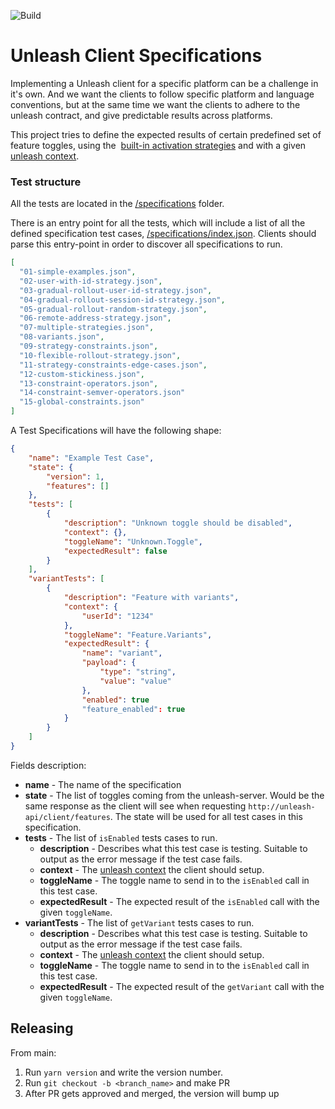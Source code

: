 ![Build](https://github.com/Unleash/client-specification/workflows/Build/badge.svg)

# Unleash Client Specifications
Implementing a Unleash client for a specific platform can be a challenge in it's own. And we want the clients to follow specific platform and language conventions, but at the same time we want the clients to adhere to the unleash contract, and give predictable results across platforms.

This project tries to define the expected results of certain predefined set of feature toggles, using the  [built-in activation strategies](https://docs.getunleash.io/user_guide/activation_strategy) and with a given [unleash context](https://docs.getunleash.io/user_guide/unleash_context).


### Test structure
All the tests are located in the [/specifications](specifications) folder.

There is an entry point for all the tests, which will include a list of all the defined specification test cases, [/specifications/index.json](https://github.com/Unleash/client-specification/blob/main/specifications/index.json). Clients should parse this entry-point in order to discover all specifications to run.

```json
[
  "01-simple-examples.json",
  "02-user-with-id-strategy.json",
  "03-gradual-rollout-user-id-strategy.json",
  "04-gradual-rollout-session-id-strategy.json",
  "05-gradual-rollout-random-strategy.json",
  "06-remote-address-strategy.json",
  "07-multiple-strategies.json",
  "08-variants.json",
  "09-strategy-constraints.json",
  "10-flexible-rollout-strategy.json",
  "11-strategy-constraints-edge-cases.json",
  "12-custom-stickiness.json",
  "13-constraint-operators.json",
  "14-constraint-semver-operators.json"
  "15-global-constraints.json"
]
```

A Test Specifications will have the following shape:

```json
{
    "name": "Example Test Case",
    "state": {
        "version": 1,
        "features": []
    },
    "tests": [
        {
            "description": "Unknown toggle should be disabled",
            "context": {},
            "toggleName": "Unknown.Toggle",
            "expectedResult": false
        }
    ],
    "variantTests": [
        {
            "description": "Feature with variants",
            "context": {
                "userId": "1234"
            },
            "toggleName": "Feature.Variants",
            "expectedResult": {
                "name": "variant",
                "payload": {
                    "type": "string",
                    "value": "value"
                },
                "enabled": true
                "feature_enabled": true
            }
        }
    ]
}
```

Fields description:

- **name** - The name of the specification
- **state** - The list of toggles coming from the unleash-server. Would be the same response as the client will see when requesting `http://unleash-api/client/features`. The state will be used for all test cases in this specification.
- **tests** - The list of `isEnabled` tests cases to run.
  - **description** - Describes what this test case is testing. Suitable to output as the error message if the test case fails.
  - **context** - The [unleash context](https://docs.getunleash.io/user_guide/unleash_context) the client should setup.
  - **toggleName** - The toggle name to send in to the `isEnabled` call in this test case.
  - **expectedResult** - The expected result of the `isEnabled` call with the given `toggleName`.
- **variantTests** - The list of `getVariant` tests cases to run.
  - **description** - Describes what this test case is testing. Suitable to output as the error message if the test case fails.
  - **context** - The [unleash context](https://docs.getunleash.io/user_guide/unleash_context) the client should setup.
  - **toggleName** - The toggle name to send in to the `isEnabled` call in this test case.
  - **expectedResult** - The expected result of the `getVariant` call with the given `toggleName`.

## Releasing
From main:
1. Run `yarn version` and write the version number.
2. Run `git checkout -b <branch_name>` and make PR
3. After PR gets approved and merged, the version will bump up
